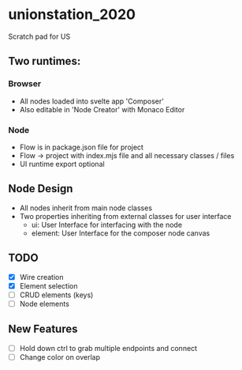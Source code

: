 # unionstation_2020

Scratch pad for US

## Two runtimes:

### Browser

- All nodes loaded into svelte app 'Composer'
- Also editable in 'Node Creator' with Monaco Editor

### Node

- Flow is in package.json file for project
- Flow -> project with index.mjs file and all necessary classes / files
- UI runtime export optional

## Node Design

- All nodes inherit from main node classes
- Two properties inheriting from external classes for user interface
  - ui: User Interface for interfacing with the node
  - element: User Interface for the composer node canvas

## TODO

- [X] Wire creation
- [X] Element selection
- [ ] CRUD elements (keys)
- [ ] Node elements

## New Features

- [ ] Hold down ctrl to grab multiple endpoints and connect
- [ ] Change color on overlap
